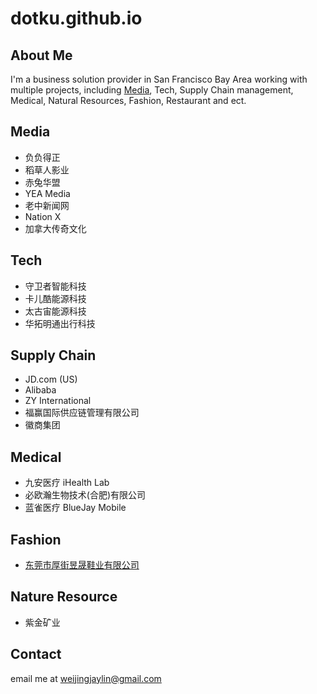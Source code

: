 # dotku.github.io

## About Me

I'm a business solution provider in San Francisco Bay Area working with multiple projects, 
including [Media](/marketing), Tech, Supply Chain management, Medical, Natural Resources,
Fashion, Restaurant and ect.

## Media

* 负负得正
* 稻草人影业
* 赤兔华盟
* YEA Media
* 老中新闻网
* Nation X
* 加拿大传奇文化

## Tech

* 守卫者智能科技
* 卡儿酷能源科技
* 太古宙能源科技
* 华拓明通出行科技

## Supply Chain

* JD.com (US)
* Alibaba
* ZY International
* 福赢国际供应链管理有限公司
* 徽商集团

## Medical

* 九安医疗 iHealth Lab
* 必欧瀚生物技术(合肥)有限公司
* 蓝雀医疗 BlueJay Mobile

## Fashion

* [东莞市厚街昱晟鞋业有限公司](https://dotku.us/dongguan-houjie-yusheng-shoes/)

## Nature Resource

* 紫金矿业

## Contact

email me at [weijingjaylin@gmail.com](mailto:weijingjaylin@gmail.com)
